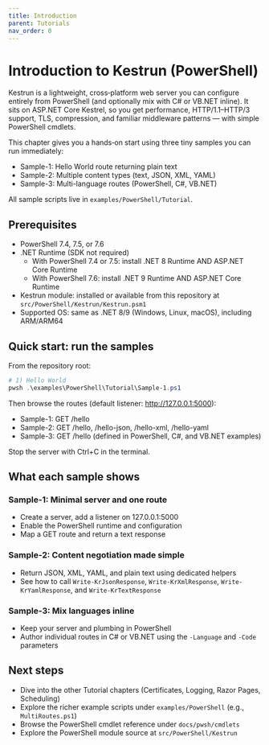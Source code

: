 ```yaml
---
title: Introduction
parent: Tutorials
nav_order: 0
---
```


# Introduction to Kestrun (PowerShell)

Kestrun is a lightweight, cross‑platform web server you can configure entirely from PowerShell
(and optionally mix with C# or VB.NET inline). It sits on ASP.NET Core Kestrel, so you get
performance, HTTP/1.1–HTTP/3 support, TLS, compression, and familiar middleware patterns — with
simple PowerShell cmdlets.

This chapter gives you a hands‑on start using three tiny samples you can run immediately:

- Sample-1: Hello World route returning plain text
- Sample-2: Multiple content types (text, JSON, XML, YAML)
- Sample-3: Multi-language routes (PowerShell, C#, VB.NET)

All sample scripts live in `examples/PowerShell/Tutorial`.

## Prerequisites

- PowerShell 7.4, 7.5, or 7.6
- .NET Runtime (SDK not required)
  - With PowerShell 7.4 or 7.5: install .NET 8 Runtime AND ASP.NET Core Runtime
  - With PowerShell 7.6: install .NET 9 Runtime AND ASP.NET Core Runtime
- Kestrun module: installed or available from this repository at `src/PowerShell/Kestrun/Kestrun.psm1`
- Supported OS: same as .NET 8/9 (Windows, Linux, macOS), including ARM/ARM64

## Quick start: run the samples

From the repository root:

```powershell
# 1) Hello World
pwsh .\examples\PowerShell\Tutorial\Sample-1.ps1
```

Then browse the routes (default listener: <http://127.0.0.1:5000>):

- Sample-1: GET /hello
- Sample-2: GET /hello, /hello-json, /hello-xml, /hello-yaml
- Sample-3: GET /hello (defined in PowerShell, C#, and VB.NET examples)

Stop the server with Ctrl+C in the terminal.

## What each sample shows

### Sample-1: Minimal server and one route

- Create a server, add a listener on 127.0.0.1:5000
- Enable the PowerShell runtime and configuration
- Map a GET route and return a text response

### Sample-2: Content negotiation made simple

- Return JSON, XML, YAML, and plain text using dedicated helpers
- See how to call `Write-KrJsonResponse`, `Write-KrXmlResponse`, `Write-KrYamlResponse`, and `Write-KrTextResponse`

### Sample-3: Mix languages inline

- Keep your server and plumbing in PowerShell
- Author individual routes in C# or VB.NET using the `-Language` and `-Code` parameters

## Next steps

- Dive into the other Tutorial chapters (Certificates, Logging, Razor Pages, Scheduling)
- Explore the richer example scripts under `examples/PowerShell` (e.g., `MultiRoutes.ps1`)
- Browse the PowerShell cmdlet reference under `docs/pwsh/cmdlets`
- Explore the PowerShell module source at `src/PowerShell/Kestrun`
